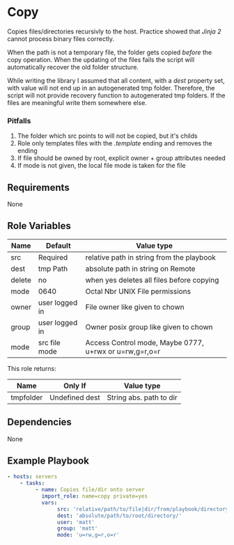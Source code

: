 Copy
====

Copies files/directories recursivly to the host. Practice showed that
_Jinja 2_ cannot process binary files correctly.

When the path is not a temporary file, the folder gets copied _before_
the copy operation. When the updating of the files fails the script will
automatically recover the old folder structure.

While writing the library I assumed that all content, with a _dest_
property set, with value will not end up in an autogenerated tmp folder.
Therefore, the script will not provide recovery function to
autogenerated tmp folders. If the files are meaningful write them
somewhere else.

### Pitfalls
1. The folder which src points to will not be copied, but it's childs
2. Role only templates files with the _.template_ ending and removes the ending
3. If file should be owned by root, explicit owner + group attributes needed
4. If mode is not given, the local file mode is taken for the file

Requirements
------------

None

Role Variables
--------------

| Name    | Default       | Value type                                 |
| --------|---------------|--------------------------------------------|
| src     | Required      | relative path in string from the playbook  |
| dest    | tmp Path      | absolute path in string on Remote          |
| delete  | no            | when yes deletes all files before copying  |
| mode    | 0640          | Octal Nbr UNIX File permissions            |
| owner   | user logged in| File owner like given to chown             |
| group   | user logged in| Owner posix group like given to chown      |
| mode    | src file mode | Access Control mode, Maybe 0777, u+rwx or u=rw,g=r,o=r |

This role returns:

| Name     | Only If        | Value type              |
| ---------|----------------|-------------------------|
| tmpfolder| Undefined dest | String abs. path to dir |

Dependencies
------------

None

Example Playbook
----------------

```yaml
- hosts: servers
    - tasks:
         - name: Copies file/dir onto server
           import_role: name=copy private=yes
           vars:
                src: 'relative/path/to/file|dir/from/playbook/directory'
                dest: 'absolute/path/to/root/directory/'
                user: 'matt'
                group: 'matt'
                mode: 'u=rw,g=r,o=r'
```
